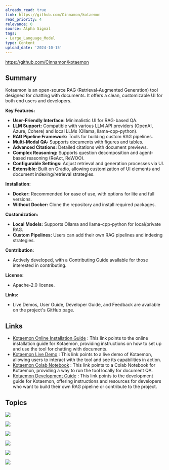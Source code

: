 ```yaml
---
already_read: true
link: https://github.com/Cinnamon/kotaemon
read_priority: 4
relevance: 0
source: Alpha Signal
tags:
- Large_Language_Model
type: Content
upload_date: '2024-10-15'
---
```


https://github.com/Cinnamon/kotaemon
## Summary

Kotaemon is an open-source RAG (Retrieval-Augmented Generation) tool designed for chatting with documents. It offers a clean, customizable UI for both end users and developers.

**Key Features:**
- **User-Friendly Interface:** Minimalistic UI for RAG-based QA.
- **LLM Support:** Compatible with various LLM API providers (OpenAI, Azure, Cohere) and local LLMs (Ollama, llama-cpp-python).
- **RAG Pipeline Framework:** Tools for building custom RAG pipelines.
- **Multi-Modal QA:** Supports documents with figures and tables.
- **Advanced Citations:** Detailed citations with document previews.
- **Complex Reasoning:** Supports question decomposition and agent-based reasoning (ReAct, ReWOO).
- **Configurable Settings:** Adjust retrieval and generation processes via UI.
- **Extensible:** Built on Gradio, allowing customization of UI elements and document indexing/retrieval strategies.

**Installation:**
- **Docker:** Recommended for ease of use, with options for lite and full versions.
- **Without Docker:** Clone the repository and install required packages.

**Customization:**
- **Local Models:** Supports Ollama and llama-cpp-python for local/private RAG.
- **Custom Pipelines:** Users can add their own RAG pipelines and indexing strategies.

**Contribution:**
- Actively developed, with a Contributing Guide available for those interested in contributing.

**License:**
- Apache-2.0 license.

**Links:**
- Live Demos, User Guide, Developer Guide, and Feedback are available on the project's GitHub page.
## Links

- [Kotaemon Online Installation Guide](https://cinnamon.github.io/kotaemon/online_install/) : This link points to the online installation guide for Kotaemon, providing instructions on how to set up and use the tool for chatting with documents.
- [Kotaemon Live Demo](https://huggingface.co/spaces/cin-model/kotaemon) : This link points to a live demo of Kotaemon, allowing users to interact with the tool and see its capabilities in action.
- [Kotaemon Colab Notebook](https://colab.research.google.com/drive/1eTfieec_UOowNizTJA1NjawBJH9y_1nn) : This link points to a Colab Notebook for Kotaemon, providing a way to run the tool locally for document QA.
- [Kotaemon Development Guide](https://cinnamon.github.io/kotaemon/development/) : This link points to the development guide for Kotaemon, offering instructions and resources for developers who want to build their own RAG pipeline or contribute to the project.

## Topics

![](topics/Tool/Kotaemon)

![](topics/Library/Gradio)

![](topics/Concept/GraphRAG)

![](topics/Concept/NanoGraphRAG)

![](topics/Concept/LightRAG)

![](topics/Concept/Retrieval%20Augmented%20Generation%20RAG)